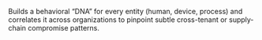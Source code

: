 Builds a behavioral “DNA” for every entity (human, device, process) and correlates it across organizations to pinpoint subtle cross-tenant or supply-chain compromise patterns.
